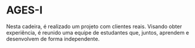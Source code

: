 # AGES-I
Nesta cadeira, é realizado um projeto com clientes reais. Visando obter experiência, é reunido uma equipe de estudantes que, juntos, aprendem e desenvolvem de forma independente.
